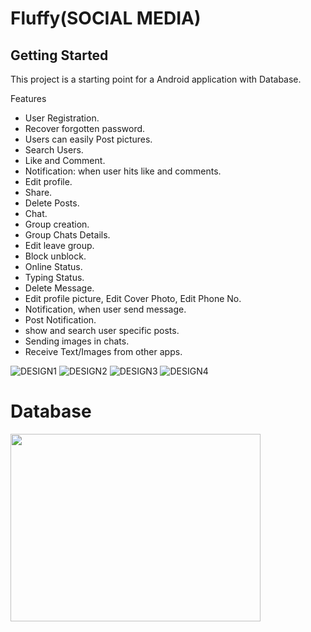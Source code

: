 # Fluffy(SOCIAL MEDIA)

## Getting Started 

This project is a starting point for a Android application with Database.

Features
- User Registration.
- Recover forgotten password.
- Users can easily Post pictures.
- Search Users.
- Like and Comment. 
- Notification: when user hits like and comments.
- Edit profile.
- Share.
- Delete Posts.
- Chat.
- Group creation.
- Group Chats Details.
- Edit leave group.
- Block unblock.
- Online Status.
- Typing Status.
- Delete Message.
- Edit profile picture, Edit Cover Photo, Edit Phone No. 
- Notification, when user send message.
- Post Notification.
- show and search user specific posts.
- Sending images in chats.
- Receive Text/Images from other apps.

 ![DESIGN1](https://user-images.githubusercontent.com/66123919/105818233-aaec7880-5fdc-11eb-9cfc-3ecafea794f6.png)
 ![DESIGN2](https://user-images.githubusercontent.com/66123919/105819108-c2783100-5fdd-11eb-978d-d6275e202a15.png)
 ![DESIGN3](https://user-images.githubusercontent.com/66123919/105819588-5fd36500-5fde-11eb-9e9e-536d11aca27c.png)
 ![DESIGN4](https://user-images.githubusercontent.com/66123919/105819809-afb22c00-5fde-11eb-8c9a-8de246c5ecb6.png)
 
 # Database 

<img src="https://cdn-media-1.freecodecamp.org/images/0*CPTNvq87xG-sUGdx.png" height="300" width="400">




